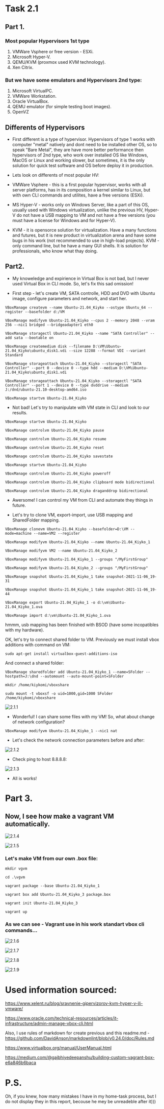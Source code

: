 # Task 2.1


## Part 1.

### Most popular Hypervisors 1st type
1) VMWare Vsphere or free version - ESXi.
2) Microsoft Hyper-V.
3) QEMU/KVM  (proxmox used KVM  technology).
4) Xen Citrix.

### But we have some emulators and Hypervisors 2nd type:
1) Microsoft VirtualPC.
2) VMWare Workstation.
3) Oracle VirtualBox.
4) QEMU emulator (for simple testing  boot images).
5) OpenVZ



## Differents of Hypervisors

* First different is a type of hypervisor.
Hypervisors of type 1 works with computer "metal" natively and dont need to be installed other OS, so to speak "Bare Metal", they are have more better performance then hypervisors of 2nd type, who work over installed OS like Windows, MacOS or Linux and working slower, but sometimes, it is the only solution for quick test software and OS before deploy it in  production.

* Lets look on differents of most popular HV:
- VMWare Vsphere - this is a first popular hypervisor, works with all server platforms, has in its composition a kernel similar to Linux, but with  own CLI commands and utilites, have a free versions (ESXi).

- MS Hyper-V - works only on Windows Server,  like a part of this OS, usually used with Windows virtualization, unlike the previous HV, Hyper-V do not have a USB mapping to VM and not have a free  versions (you must have a license for Windows and for Hyper-V). 

- KVM - it is opensorce solution for virtualization. Have a many functions and futures, but it is new product in virtualization arena and have some bugs in his work (not recommended to use in high-load projects). KVM - only command line, but he have a many GUI shells. It is solution for professionals, who know what thay doing.


## Part2.

*  My knoweledge and expirience in Virtual Box is not bad, but I never used Virtual Box in CLI mode. So, let's fix this sad omission!

- First step - let's create VM, SATA controlle, HDD and DVD with Ubuntu image, configure parameters and network, and start her.

```
VBoxManage createvm --name Ubuntu-21.04_Kiyko --ostype Ubuntu_64 --register --basefolder d:/VM

VBoxManage modifyvm Ubuntu-21.04_Kiyko --cpus 2 --memory 2048 --vram 256 --nic1 bridged --bridgeadapter1 eth0 

VBoxManage storagectl Ubuntu-21.04_Kiyko --name "SATA Controller" --add sata --bootable on

VBoxManage createmedium disk --filename D:\VM\Ubuntu-21.04_Kiyko\ubuntu_disk1.vdi --size 12288 --format VDI --variant Standard

VBoxManage storageattach Ubuntu-21.04_Kiyko --storagectl "SATA Controller" --port 0 --device 0 --type hdd --medium D:\VM\Ubuntu-21.04_Kiyko\ubuntu_disk1.vdi 

VBoxManage storageattach Ubuntu-21.04_Kiyko --storagectl "SATA Controller" --port 1 --device 0 --type dvddrive --medium J:/dnd/ubuntu-21.10-desktop-amd64.iso

VBoxManage startvm Ubuntu-21.04_Kiyko
```

- Not bad! Let's try to manipulate with VM state in CLI and look to our results.

```
VBoxManage startvm Ubuntu-21.04_Kiyko

VBoxManage controlvm Ubuntu-21.04_Kiyko pause

VBoxManage controlvm Ubuntu-21.04_Kiyko resume

VBoxManage controlvm Ubuntu-21.04_Kiyko reset

VBoxManage controlvm Ubuntu-21.04_Kiyko savestate

VBoxManage startvm Ubuntu-21.04_Kiyko

VBoxManage controlvm Ubuntu-21.04_Kiyko poweroff

VBoxManage controlvm Ubuntu-21.04_Kiyko clipboard mode bidirectional

VBoxManage controlvm Ubuntu-21.04_Kiyko draganddrop bidirectional

```


- Awersome! I can control my VM from CLI and automate they things in future.

- Let's try to clone VM, export-import, use USB mapping and SharedFolder mapping.


```
VBoxManage clonevm Ubuntu-21.04_Kiyko --basefolder=D:\VM --mode=machine --name=VM2 --register 

VBoxManage modifyvm Ubuntu-21.04_Kiyko --name Ubuntu-21.04_Kiyko_1

VBoxManage modifyvm VM2 --name Ubuntu-21.04_Kiyko_2

VBoxManage modifyvm Ubuntu-21.04_Kiyko_1 --groups "/MyFirstGroup"

VBoxManage modifyvm Ubuntu-21.04_Kiyko_2 --groups "/MyFirstGroup"

VBoxManage snapshot Ubuntu-21.04_Kiyko_1 take snapshot-2021-11-06_19-31 

VBoxManage snapshot Ubuntu-21.04_Kiyko_1 take snapshot-2021-11-06_19-44

VBoxManage export Ubuntu-21.04_Kiyko_1 -o d:\vm\Ubuntu-21.04_Kiyko_1.ova

VBoxManage import d:\vm\Ubuntu-21.04_Kiyko_1.ova
```


hmmm, usb mapping has been finished with BSOD (have  some incopatibles with my hardware).

OK, let's try to connect shared folder to VM. Previously we must install vbox additions with command  on VM:


```
sudo apt-get install virtualbox-guest-additions-iso
```

And connect a shared folder:

```
VBoxManage sharedfolder add Ubuntu-21.04_Kiyko_1 --name=SFolder --hostpath=J:\dnd --automount --auto-mount-point=SFolder

mkdir /home/kiykomi/vboxshare

sudo mount -t vboxsf -o uid=1000,gid=1000 SFolder /home/kiykomi/vboxshare
```

![2.1.1](screen/Screenshot_13.png)


-  Wonderful! I can share some files with my VM! So, what about change of network configuration?

```
VBoxManage modifyvm Ubuntu-21.04_Kiyko_1 --nic1 nat
```

- Let's check the network connection parameters before and after:

![2.1.2](screen/Screenshot_14.png)


- Check ping to host 8.8.8.8:

![2.1.3](screen/Screenshot_15.png)


- All is works!



# Part 3.

## Now, I see how make a vagrant VM automatically. 



![2.1.4](screen/Screenshot_16.png)

![2.1.5](screen/Screenshot_17.png)





### Let's make VM from our own .box file:

```
mkdir vgvm

cd .\vgvm

vagrant package --base Ubuntu-21.04_Kiyko_1

vagrant box add Ubuntu-21.04_Kiyko_3 package.box

vagrant init Ubuntu-21.04_Kiyko_3

vagrant up
```


### As we can see - Vagrant use in his work standart vbox cli commands...



![2.1.6](screen/Screenshot_18.png)

![2.1.7](screen/Screenshot_19.png)

![2.1.8](screen/Screenshot_20.png)

![2.1.9](screen/Screenshot_21.png)









# Used information sourced:

https://www.xelent.ru/blog/sravnenie-gipervizorov-kvm-hyper-v-ili-vmware/

https://www.oracle.com/technical-resources/articles/it-infrastructure/admin-manage-vbox-cli.html

Also, I use rules of markdown for create previous and this readme.md - https://github.com/DavidAnson/markdownlint/blob/v0.24.0/doc/Rules.md

https://www.virtualbox.org/manual/UserManual.html

https://medium.com/@gajbhiyedeepanshu/building-custom-vagrant-box-e6a846b6baca



# P.S. 

Oh, if you knew, how many mistakes I have in my home-task process, but I do not display they in this report, becouse he mey be unreadeble after it)))

